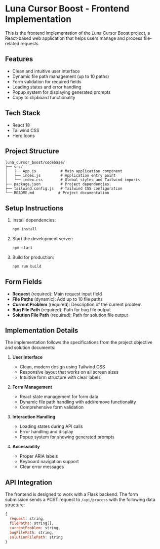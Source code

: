 # Luna Cursor Boost - Frontend Implementation

This is the frontend implementation of the Luna Cursor Boost project, a React-based web application that helps users manage and process file-related requests.

## Features

- Clean and intuitive user interface
- Dynamic file path management (up to 10 paths)
- Form validation for required fields
- Loading states and error handling
- Popup system for displaying generated prompts
- Copy to clipboard functionality

## Tech Stack

- React 18
- Tailwind CSS
- Hero Icons

## Project Structure

```
luna_cursor_boost/codebase/
├── src/
│   ├── App.js           # Main application component
│   ├── index.js         # Application entry point
│   └── index.css        # Global styles and Tailwind imports
├── package.json         # Project dependencies
├── tailwind.config.js   # Tailwind CSS configuration
└── README.md           # Project documentation
```

## Setup Instructions

1. Install dependencies:
   ```bash
   npm install
   ```

2. Start the development server:
   ```bash
   npm start
   ```

3. Build for production:
   ```bash
   npm run build
   ```

## Form Fields

- **Request** (required): Main request input field
- **File Paths** (dynamic): Add up to 10 file paths
- **Current Problem** (required): Description of the current problem
- **Bug File Path** (required): Path for bug file output
- **Solution File Path** (required): Path for solution file output

## Implementation Details

The implementation follows the specifications from the project objective and solution documents:

1. **User Interface**
   - Clean, modern design using Tailwind CSS
   - Responsive layout that works on all screen sizes
   - Intuitive form structure with clear labels

2. **Form Management**
   - React state management for form data
   - Dynamic file path handling with add/remove functionality
   - Comprehensive form validation

3. **Interaction Handling**
   - Loading states during API calls
   - Error handling and display
   - Popup system for showing generated prompts

4. **Accessibility**
   - Proper ARIA labels
   - Keyboard navigation support
   - Clear error messages

## API Integration

The frontend is designed to work with a Flask backend. The form submission sends a POST request to `/api/process` with the following data structure:

```javascript
{
  request: string,
  filePaths: string[],
  currentProblem: string,
  bugFilePath: string,
  solutionFilePath: string
}
``` 